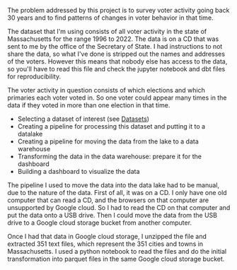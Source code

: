 The problem addressed by this project is to survey voter activity going back 30 years and to find patterns of changes in voter behavior in that time.

The dataset that I'm using consists of all voter activity in the state of Massachusetts for the range 1996 to 2022. The data is on a CD that was sent to me by the office of the Secretary of State. I had instructions to not share the data, so what I've done is stripped out the names and addresses of the voters. However this means that nobody else has access to the data, so you'll have to read this file and check the jupyter notebook and dbt files for reproducibility.

The voter activity in question consists of which elections and which primaries each voter voted in. So one voter could appear many times in the data if they voted in more than one election in that time.

* Selecting a dataset of interest (see [Datasets](#datasets))
* Creating a pipeline for processing this dataset and putting it to a datalake
* Creating a pipeline for moving the data from the lake to a data warehouse
* Transforming the data in the data warehouse: prepare it for the dashboard
* Building a dashboard to visualize the data

The pipeline I used to move the data into the data lake had to be manual, due to the nature of the data. First of all, it was on a CD. I only have one old computer that can read a CD, and the browsers on that computer are unsupported by Google cloud. So I had to read the CD on that computer and put the data onto a USB drive. Then I could move the data from the USB drive to a Google cloud storage bucket from another computer.

Once I had that data in Google cloud storage, I unzipped the file and extracted 351 text files, which represent the 351 cities and towns in Massachusetts. I used a python notebook to read the files and do the initial transformation into parquet files in the same Google cloud storage bucket.

